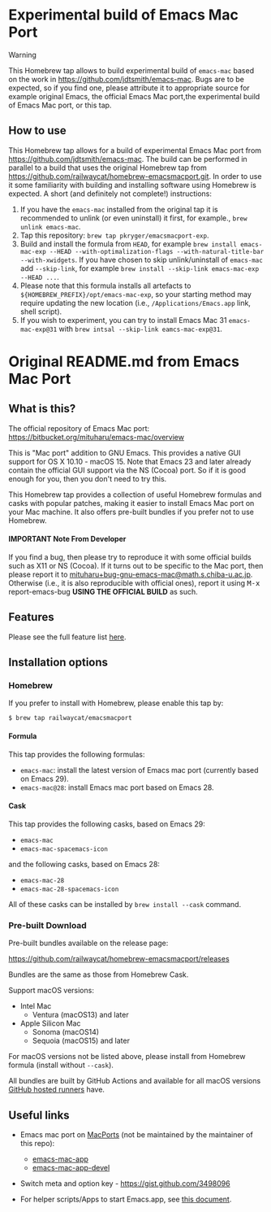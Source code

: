 # Experimental build of Emacs Mac Port

> [!WARNING]
> This Homebrew tap allows to build experimental build of `emacs-mac` based on the work in
> https://github.com/jdtsmith/emacs-mac. Bugs are to be expected, so if you find one, please attribute it to
> appropriate source for example original Emacs, the official Emacs Mac port,the experimental build of Emacs Mac port,
> or this tap.

## How to use

This Homebrew tap allows for a build of experimental Emacs Mac port from https://github.com/jdtsmith/emacs-mac. The build can be performed in parallel to a build that uses the original Homebrew tap from https://github.com/railwaycat/homebrew-emacsmacport.git. In order to use it some familiarity with building and installing software using Homebrew is expected. A short (and definitely not complete!) instructions:

1. If you have the `emacs-mac` installed from the original tap it is recommended to unlink (or even uninstall) it first, for example., `brew unlink emacs-mac`.
2. Tap this repository: `brew tap pkryger/emacsmacport-exp`.
3. Build and install the formula from `HEAD`, for example `brew install emacs-mac-exp --HEAD --with-optimalization-flags --with-natural-title-bar --with-xwidgets`. If you have chosen to skip unlink/uninstall of `emacs-mac` add `--skip-link`, for example `brew install --skip-link emacs-mac-exp --HEAD ...`.
4. Please note that this formula installs all artefacts to `${HOMEBREW_PREFIX}/opt/emacs-mac-exp`, so your starting method may require updating the new location (i.e., `/Applications/Emacs.app` link, shell script).
5. If you wish to experiment, you can try to install Emacs Mac 31 `emacs-mac-exp@31` with `brew intsal --skip-link eamcs-mac-exp@31`.

# Original README.md from Emacs Mac Port

## What is this?

The official repository of Emacs Mac port: https://bitbucket.org/mituharu/emacs-mac/overview

This is "Mac port" addition to GNU Emacs. This provides a native GUI
support for OS X 10.10 - macOS 15. Note that Emacs 23 and later
already contain the official GUI support via the NS (Cocoa) port. So
if it is good enough for you, then you don't need to try this.

This Homebrew tap provides a collection of useful Homebrew formulas
and casks with popular patches, making it easier to install Emacs Mac
port on your Mac machine. It also offers pre-built bundles if you
prefer not to use Homebrew.

#### IMPORTANT Note From Developer

If you find a bug, then please try to reproduce it with some
official builds such as X11 or NS (Cocoa).  If it turns out to be
specific to the Mac port, then please report it to
<a href="mailto:mituharu+bug-gnu-emacs-mac@math.s.chiba-u.ac.jp">mituharu+bug-gnu-emacs-mac@math.s.chiba-u.ac.jp</a>.  Otherwise (i.e.,
it is also reproducible with official ones), report it using <kbd>M-x</kbd>
report-emacs-bug **USING THE OFFICIAL BUILD** as such.


## Features
Please see the full feature list <a href="https://bitbucket.org/mituharu/emacs-mac/src/master/README-mac">here</a>.


## Installation options

### Homebrew
If you prefer to install with Homebrew, please enable this tap by:

```
$ brew tap railwaycat/emacsmacport
```

#### Formula
This tap provides the following formulas:

- `emacs-mac`: install the latest version of Emacs mac port (currently based on Emacs 29).
- `emacs-mac@28`: install Emacs mac port based on Emacs 28.

#### Cask
This tap provides the following casks, based on Emacs 29:

- `emacs-mac`
- `emacs-mac-spacemacs-icon`

and the following casks, based on Emacs 28:

- `emacs-mac-28`
- `emacs-mac-28-spacemacs-icon`

All of these casks can be installed by `brew install --cask` command.

### Pre-built Download ###

Pre-built bundles available on the release page:

https://github.com/railwaycat/homebrew-emacsmacport/releases

Bundles are the same as those from Homebrew Cask.

Support macOS versions:

* Intel Mac
  - Ventura (macOS13) and later
* Apple Silicon Mac
  - Sonoma (macOS14)
  - Sequoia (macOS15) and later

For macOS versions not be listed above, please install from Homebrew
formula (install without `--cask`).

All bundles are built by GitHub Actions and available for all macOS
versions [GitHub hosted
runners](https://docs.github.com/en/actions/using-github-hosted-runners/using-github-hosted-runners/about-github-hosted-runners#standard-github-hosted-runners-for-public-repositories)
have.

## Useful links ##

* Emacs mac port on [MacPorts](https://www.macports.org/) (not be maintained by the maintainer of this repo):
  - [emacs-mac-app](https://ports.macports.org/port/emacs-mac-app/)
  - [emacs-mac-app-devel](https://ports.macports.org/port/emacs-mac-app-devel/)

* Switch meta and option key - https://gist.github.com/3498096

* For helper scripts/Apps to start Emacs.app, see [this document](https://github.com/railwaycat/homebrew-emacsmacport/blob/master/docs/emacs-start-helpers.md).
